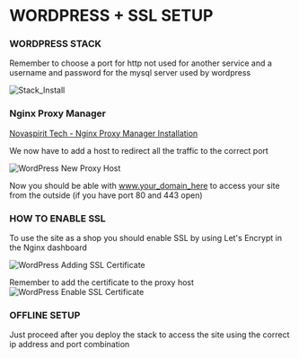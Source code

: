 # WORDPRESS + SSL SETUP

### WORDPRESS STACK

Remember to choose a port for http not used for another service and a username and password for the mysql server used by wordpress

![Stack_Install](https://raw.githubusercontent.com/pi-hosted/pi-hosted/master/docs/images/WordPress_Portainer_Stack_Installation.PNG)

### Nginx Proxy Manager

[Novaspirit Tech - Nginx Proxy Manager Installation](https://www.youtube.com/watch?v=yl2Laxbqvo8)

We now have to add a host to redirect all the traffic to the correct port

![WordPress New Proxy Host](https://raw.githubusercontent.com/pi-hosted/pi-hosted/master/docs/images/WordPress_New_Proxy_Host.PNG)

Now you should be able with www.your_domain_here to access your site from the outside (if you have port 80 and 443 open)

### HOW TO ENABLE SSL 

To use the site as a shop you should enable SSL by using Let's Encrypt in the Nginx dashboard

![WordPress Adding SSL Certificate](https://raw.githubusercontent.com/pi-hosted/pi-hosted/master/docs/images/WordPress_Adding_SSL_Certificate.PNG)

Remember to add the certificate to the proxy host
![WordPress Enable SSL Certificate](https://raw.githubusercontent.com/pi-hosted/pi-hosted/master/docs/images/WordPress_Enable_SSL_Certificate.PNG)


### OFFLINE SETUP

Just proceed after you deploy the stack to access the site using the correct ip address and port combination
